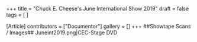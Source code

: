 +++
title = "Chuck E. Cheese's June International Show 2019"
draft = false
tags = [ ]

[Article]
contributors = ["Documentor"]
gallery = []
+++
##Showtape Scans / Images##
<gallery>
Juneint2019.png|CEC-Stage DVD
</gallery>